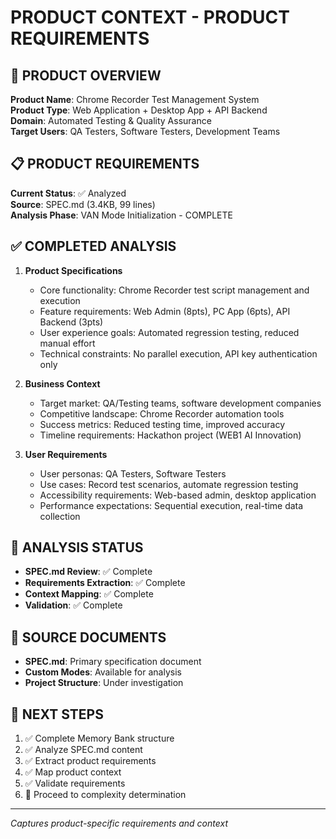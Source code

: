 # PRODUCT CONTEXT - PRODUCT REQUIREMENTS

## 🎯 PRODUCT OVERVIEW
**Product Name**: Chrome Recorder Test Management System  
**Product Type**: Web Application + Desktop App + API Backend  
**Domain**: Automated Testing & Quality Assurance  
**Target Users**: QA Testers, Software Testers, Development Teams

## 📋 PRODUCT REQUIREMENTS
**Current Status**: ✅ Analyzed  
**Source**: SPEC.md (3.4KB, 99 lines)  
**Analysis Phase**: VAN Mode Initialization - COMPLETE

## ✅ COMPLETED ANALYSIS
1. **Product Specifications**
   - Core functionality: Chrome Recorder test script management and execution
   - Feature requirements: Web Admin (8pts), PC App (6pts), API Backend (3pts)
   - User experience goals: Automated regression testing, reduced manual effort
   - Technical constraints: No parallel execution, API key authentication only

2. **Business Context**
   - Target market: QA/Testing teams, software development companies
   - Competitive landscape: Chrome Recorder automation tools
   - Success metrics: Reduced testing time, improved accuracy
   - Timeline requirements: Hackathon project (WEB1 AI Innovation)

3. **User Requirements**
   - User personas: QA Testers, Software Testers
   - Use cases: Record test scenarios, automate regression testing
   - Accessibility requirements: Web-based admin, desktop application
   - Performance expectations: Sequential execution, real-time data collection

## 🚦 ANALYSIS STATUS
- **SPEC.md Review**: ✅ Complete
- **Requirements Extraction**: ✅ Complete
- **Context Mapping**: ✅ Complete
- **Validation**: ✅ Complete

## 📁 SOURCE DOCUMENTS
- **SPEC.md**: Primary specification document
- **Custom Modes**: Available for analysis
- **Project Structure**: Under investigation

## 🔄 NEXT STEPS
1. ✅ Complete Memory Bank structure
2. ✅ Analyze SPEC.md content
3. ✅ Extract product requirements
4. ✅ Map product context
5. ✅ Validate requirements
6. 🎯 Proceed to complexity determination

---
*Captures product-specific requirements and context*
